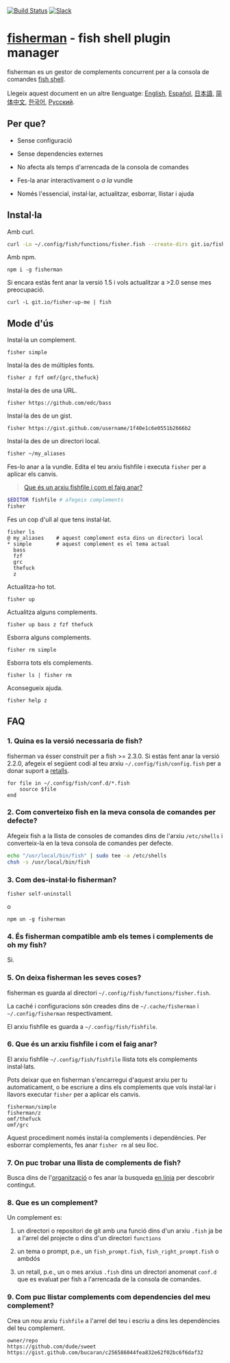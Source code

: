 [slack-link]: https://fisherman-wharf.herokuapp.com
[slack-badge]: https://fisherman-wharf.herokuapp.com/badge.svg
[travis-link]: https://travis-ci.org/fisherman/fisherman
[travis-badge]: https://img.shields.io/travis/fisherman/fisherman.svg

[organització]: https://github.com/fisherman
[fish shell]: https://github.com/fish-shell/fish-shell
[fisherman]: http://fisherman.sh
[en línia]: http://fisherman.sh/#search

[English]: ../../README.md
[Español]: docs/es-ES
[简体中文]: docs/zh-CN
[日本語]: docs/jp-JA
[한국어]: docs/ko-KR
[Русский]: docs/ru-RU
[Català]: docs/ca-ES

[![Build Status][travis-badge]][travis-link]
[![Slack][slack-badge]][slack-link]

# [fisherman] - fish shell plugin manager

fisherman es un gestor de complements concurrent per a la consola de comandes [fish shell].

Llegeix aquest document en un altre llenguatge: [English], [Español], [日本語], [简体中文], [한국어], [Русский].

## Per que?

* Sense configuració

* Sense dependencies externes

* No afecta als temps d'arrencada de la consola de comandes

* Fes-la anar interactivament o _a la_ vundle

* Només l'essencial, instal·lar, actualitzar, esborrar, llistar i ajuda

## Instal·la

Amb curl.

```sh
curl -Lo ~/.config/fish/functions/fisher.fish --create-dirs git.io/fisherman
```

Amb npm.

```
npm i -g fisherman
```

Si encara estàs fent anar la versió 1.5 i vols actualitzar a >2.0 sense mes preocupació.

```
curl -L git.io/fisher-up-me | fish
```

## Mode d'ús

Instal·la un complement.

```
fisher simple
```

Instal·la des de múltiples fonts.

```
fisher z fzf omf/{grc,thefuck}
```

Instal·la des de una URL.

```
fisher https://github.com/edc/bass
```

Instal·la des de un gist.

```
fisher https://gist.github.com/username/1f40e1c6e0551b2666b2
```

Instal·la des de un directori local.

```sh
fisher ~/my_aliases
```

Fes-lo anar a la vundle. Edita el teu arxiu fishfile i executa `fisher` per a aplicar els canvis.

> [Que és un arxiu fishfile i com el faig anar?](#6-que-és-un-arxiu-fishfile-i-com-el-faig-anar)

```sh
$EDITOR fishfile # afegeix complements
fisher
```

Fes un cop d'ull al que tens instal·lat.

```ApacheConf
fisher ls
@ my_aliases    # aquest complement esta dins un directori local
* simple        # aquest complement es el tema actual
  bass
  fzf
  grc
  thefuck
  z
```

Actualitza-ho tot.

```
fisher up
```

Actualitza alguns complements.

```
fisher up bass z fzf thefuck
```

Esborra alguns complements.

```
fisher rm simple
```

Esborra tots els complements.

```
fisher ls | fisher rm
```

Aconsegueix ajuda.

```
fisher help z
```

## FAQ

### 1. Quina es la versió necessaria de fish?

fisherman va ésser construït per a fish >= 2.3.0. Si estàs fent anar la versió 2.2.0,
afegeix el següent codi al teu arxiu `~/.config/fish/config.fish` per a donar suport a [retalls](#8-que-es-un-complement).

```fish
for file in ~/.config/fish/conf.d/*.fish
    source $file
end
```

### 2. Com converteixo fish en la meva consola de comandes per defecte?

Afegeix fish a la llista de consoles de comandes dins de l'arxiu `/etc/shells` i converteix-la en la teva consola de comandes per defecte.

```sh
echo "/usr/local/bin/fish" | sudo tee -a /etc/shells
chsh -s /usr/local/bin/fish
```

### 3. Com des-instal·lo fisherman?

```fish
fisher self-uninstall
```

o

```
npm un -g fisherman
```

### 4. És fisherman compatible amb els temes i complements de oh my fish?

Si.

### 5. On deixa fisherman les seves coses?

fisherman es guarda al directori `~/.config/fish/functions/fisher.fish`.

La caché i configuracions són creades dins de `~/.cache/fisherman` i `~/.config/fisherman` respectivament.

El arxiu fishfile es guarda a `~/.config/fish/fishfile`.

### 6. Que és un arxiu fishfile i com el faig anar?

El arxiu fishfile `~/.config/fish/fishfile` llista tots els complements instal·lats.

Pots deixar que en fisherman s'encarregui d'aquest arxiu per tu automaticament, o be escriure a dins els complements que vols instal·lar i llavors executar `fisher` per a aplicar els canvis.

```
fisherman/simple
fisherman/z
omf/thefuck
omf/grc
```

Aquest procediment només instal·la complements i dependències. Per esborrar complements, fes anar `fisher rm` al seu lloc.

### 7. On puc trobar una llista de complements de fish?

Busca dins de l'[organització] o fes anar la busqueda [en línia] per descobrir contingut.

### 8. Que es un complement?

Un complement es:

1. un directori o repositori de git amb una funció dins d'un arxiu `.fish` ja be a l'arrel del projecte o dins d'un directori `functions`

2. un tema o prompt, p.e., un `fish_prompt.fish`, `fish_right_prompt.fish` o ambdós

3. un retall, p.e., un o mes arxius `.fish` dins un directori anomenat `conf.d` que es evaluat per fish a l'arrencada de la consola de comandes.

### 9. Com puc llistar complements com dependencies del meu complement?

Crea un nou arxiu `fishfile` a l'arrel del teu i escriu a dins les dependències del teu complement.

```fish
owner/repo
https://github.com/dude/sweet
https://gist.github.com/bucaran/c256586044fea832e62f02bc6f6daf32
```
